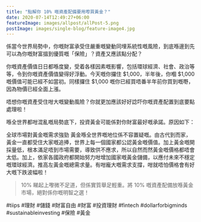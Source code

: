 ```yaml
---
title: "點解你 10% 嘅資產配備要用嚟買黃金？"
date: 2020-07-14T12:49:27+06:00
featureImage: images/allpost/allPost-5.png
postImage: images/single-blog/feature-image4.jpg
---
```


係當今世界局勢中，你嘅財富承受住嚴重嘅變動同埋系統性嘅風險，到底喺邊到先可以為你嘅財富搵到優質嘅「保險」？資產又應該點分配？

你嘅資產價值日日都喺度變，受着各樣因素嘅影響，包括環球經濟、社會、政治等等，令到你嘅資產價值變得好浮動。今天嘅你攞住 $1,000，半年後，你嗰 $1,000 嘅價值可能已經不如當初。同樣攞住 $1,000 嘅你已經買唔番半年前你買到嘅嘢，因為物價已經全面上漲。

唔想你嘅資產受住咁大嘅變動風險？你就更加應該好好諗吓你嘅資產配置到底要點處理啦！

喺全世界都咁混亂嘅局勢底下，投資黃金可能係對你財富最好嘅承諾。原因如下：

全球市場對黃金嘅需求強勁
黃金喺全世界嘅地位係不容置疑嘅。由古代到而家，黃金一直都受住大家嘅追捧，世界上每一個國家都公認黃金嘅價值。加上黃金嘅開採量低，根本滿足唔到市場需要，導致供不應求，所以自然而然黃金嘅價格都唔會太低。加上，依家各國政府都開始努力咁增加國家嘅黃金儲備，以應付未來不穩定嘅環球經濟。推高左黃金嘅總需求量。有咁龐大嘅需求支撐，咁就唔怕價格會有好大嘅下跌波幅啦！

> 10% 睇起上嚟微不足道，但係實質舉足輕重。將 10% 嘅資產配備放喺黃金市場，絕對係你嘅明智之選！
> 

#tiips #理財 #儲錢 #財富自由 #財富 #投資理財 #fintech #dollarforbigminds #sustainableinvesting #保險 #黃金